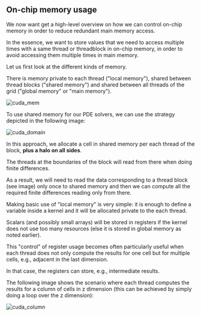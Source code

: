 <!--This file was generated, do not modify it.-->
## On-chip memory usage

We now want get a high-level overview on how we can control on-chip memory in order to reduce redundant main memory access.

In the essence, we want to store values that we need to access multiple times with a same thread or threadblock in on-chip memory, in order to avoid accessing them multiple times in main memory.

Let us first look at the different kinds of memory.

There is memory private to each thread ("local memory"), shared between thread blocks ("shared memory") and shared between all threads of the grid ("global memory" or "main memory").

![cuda_mem](../assets/literate_figures/l10_cuda_mem.png)

To use shared memory for our PDE solvers, we can use the strategy depicted in the following image:

![cuda_domain](../assets/literate_figures/l10_cuda_domain.png)

In this approach, we allocate a cell in shared memory per each thread of the block, **plus a halo on all sides**.

The threads at the boundaries of the block will read from there when doing finite differences.

As a result, we will need to read the data corresponding to a thread block (see image) only once to shared memory and then we can compute all the required finite differences reading only from there.

Making basic use of "local memory" is very simple: it is enough to define a variable inside a kernel and it will be allocated private to the each thread.

Scalars (and possibly small arrays) will be stored in registers if the kernel does not use too many resources (else it is stored in global memory as noted earlier).

This "control" of register usage becomes often particularly useful when each thread does not only compute the results for one cell but for multiple cells, e.g., adjacent in the last dimension.

In that case, the registers can store, e.g., intermediate results.

The following image shows the scenario where each thread computes the results for a column of cells in z dimension (this can be achieved by simply doing a loop over the z dimension):

![cuda_column](../assets/literate_figures/l10_cuda_column.png)

